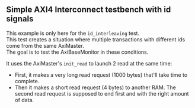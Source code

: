 

## Simple AXI4 Interconnect testbench with id signals
This example is only here for the `id_interleaving` test.  
This test creates a situation where multiple transactions with different ids come from the same AxiMaster.  
The goal is to test the AxiBaseMonitor in these conditions.  

It uses the AxiMaster's `init_read` to launch 2 read at the same time:  
- First, it makes a very long read request (1000 bytes) that'll take time to complete.
- Then it makes a short read request (4 bytes) to another RAM.
The second read request is supposed to end first and with the right amount of data.  
